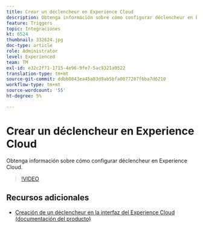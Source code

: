 ```yaml
---
title: Crear un déclencheur en Experience Cloud
description: Obtenga información sobre cómo configurar déclencheur en Experience Cloud.
feature: Triggers
topic: Integraciones
kt: 6524
thumbnail: 332624.jpg
doc-type: article
role: Administrator
level: Experienced
team: TM
exl-id: e32c2f71-1715-4e96-9fe7-5ac9321a9522
translation-type: tm+mt
source-git-commit: ddbb0843ea45a83d9ab5bfa0877287f6ba7d6210
workflow-type: tm+mt
source-wordcount: '55'
ht-degree: 5%

---
```


# Crear un déclencheur en Experience Cloud

Obtenga información sobre cómo configurar déclencheur en Experience Cloud.

>[!VIDEO](https://video.tv.adobe.com/v/332624?quality=12)

## Recursos adicionales

* [Creación de un déclencheur en la interfaz del Experience Cloud (documentación del producto)](https://experienceleague.adobe.com/docs/campaign-standard/using/integrating-with-adobe-cloud/working-with-campaign-and-triggers/configuring-triggers-in-experience-cloud.html?lang=en#creating-a-trigger-in-the-experience-cloud-interface)
